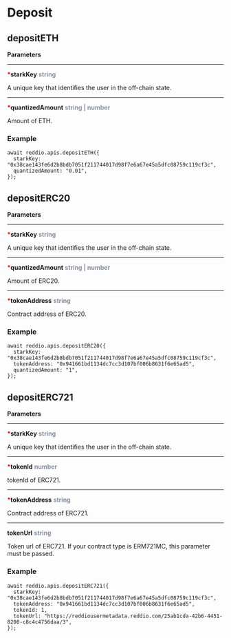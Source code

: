 # Deposit

## depositETH

**Parameters**

---

<strong style='color:red'>*</strong>**starkKey** <strong style='color:#8792a2'>string</strong>

A unique key that identifies the user in the off-chain state.

---

<strong style='color:red'>*</strong>**quantizedAmount** <strong style='color:#8792a2'>string | number</strong>

Amount of ETH.

### Example

```tsx
await reddio.apis.depositETH({
  starkKey: "0x38cae143fe6d2b8bdb7051f211744017d98f7e6a67e45a5dfc08759c119cf3c",
  quantizedAmount: "0.01",
});
```

## depositERC20

**Parameters**

---

<strong style='color:red'>*</strong>**starkKey** <strong style='color:#8792a2'>string</strong>

A unique key that identifies the user in the off-chain state.

---

<strong style='color:red'>*</strong>**quantizedAmount** <strong style='color:#8792a2'>string | number</strong>

Amount of ERC20.

---

<strong style='color:red'>*</strong>**tokenAddress** <strong style='color:#8792a2'>string</strong>

Contract address of ERC20.

### Example

```tsx
await reddio.apis.depositERC20({
  starkKey: "0x38cae143fe6d2b8bdb7051f211744017d98f7e6a67e45a5dfc08759c119cf3c",
  tokenAddress: "0x941661bd1134dc7cc3d107bf006b8631f6e65ad5",
  quantizedAmount: "1",
});
```

## depositERC721

**Parameters**

---

<strong style='color:red'>*</strong>**starkKey** <strong style='color:#8792a2'>string</strong>

A unique key that identifies the user in the off-chain state.

---

<strong style='color:red'>*</strong>**tokenId** <strong style='color:#8792a2'>number</strong>

tokenId of ERC721.

---

<strong style='color:red'>*</strong>**tokenAddress** <strong style='color:#8792a2'>string</strong>

Contract address of ERC721.

---

**tokenUrl** <strong style='color:#8792a2'>string</strong>

Token url of ERC721. If your contract type is ERM721MC, this parameter must be passed.

### Example

```tsx
await reddio.apis.depositERC721({
  starkKey: "0x38cae143fe6d2b8bdb7051f211744017d98f7e6a67e45a5dfc08759c119cf3c",
  tokenAddress: "0x941661bd1134dc7cc3d107bf006b8631f6e65ad5",
  tokenId: 1,
  tokenUrl: "https://reddiousermetadata.reddio.com/25ab1cda-42b6-4451-8200-c8c4c4756daa/3",
});
```